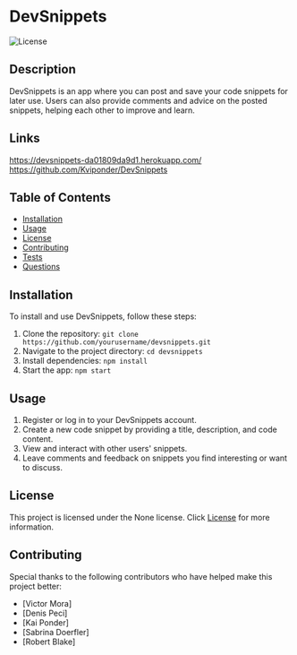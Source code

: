 # DevSnippets
![License](https://img.shields.io/badge/license-None-blue.svg)
## Description
DevSnippets is an app where you can post and save your code snippets for later use. Users can also provide comments and advice on the posted snippets, helping each other to improve and learn.

## Links
https://devsnippets-da01809da9d1.herokuapp.com/
https://github.com/Kviponder/DevSnippets

## Table of Contents
- [Installation](#installation)
- [Usage](#usage)
- [License](#license)
- [Contributing](#contributing)
- [Tests](#tests)
- [Questions](#questions)
## Installation
To install and use DevSnippets, follow these steps:
1. Clone the repository: `git clone https://github.com/yourusername/devsnippets.git`
2. Navigate to the project directory: `cd devsnippets`
3. Install dependencies: `npm install`
4. Start the app: `npm start`
## Usage
1. Register or log in to your DevSnippets account.
2. Create a new code snippet by providing a title, description, and code content.
3. View and interact with other users' snippets.
4. Leave comments and feedback on snippets you find interesting or want to discuss.
## License
This project is licensed under the None license. Click [License](#license) for more information.
## Contributing
Special thanks to the following contributors who have helped make this project better:
- [Victor Mora]
- [Denis Peci]
- [Kai Ponder]
- [Sabrina Doerfler]
- [Robert Blake]
